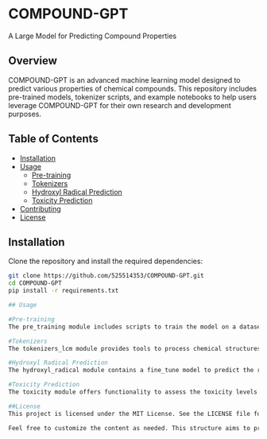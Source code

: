 # COMPOUND-GPT

A Large Model for Predicting Compound Properties

## Overview
COMPOUND-GPT is an advanced machine learning model designed to predict various properties of chemical compounds. This repository includes pre-trained models, tokenizer scripts, and example notebooks to help users leverage COMPOUND-GPT for their own research and development purposes.

## Table of Contents
- [Installation](#installation)
- [Usage](#usage)
  - [Pre-training](#pre-training)
  - [Tokenizers](#tokenizers)
  - [Hydroxyl Radical Prediction](#hydroxyl-radical-prediction)
  - [Toxicity Prediction](#toxicity-prediction)
- [Contributing](#contributing)
- [License](#license)

## Installation
Clone the repository and install the required dependencies:

```bash
git clone https://github.com/525514353/COMPOUND-GPT.git
cd COMPOUND-GPT
pip install -r requirements.txt

## Usage

#Pre-training
The pre_training module includes scripts to train the model on a dataset of chemical compounds. Customize your dataset and training parameters as needed.

#Tokenizers
The tokenizers_lcm module provides tools to process chemical structures into token sequences that the model can understand.

#Hydroxyl Radical Prediction
The hydroxyl_radical module contains a fine_tune model to predict the reactivity of compounds with hydroxyl radicals.

#Toxicity Prediction
The toxicity module offers functionality to assess the toxicity levels of chemical compounds using the fine_tune model.

##License
This project is licensed under the MIT License. See the LICENSE file for details.

Feel free to customize the content as needed. This structure aims to provide clarity and usability for users interested in using or contributing to your project.
